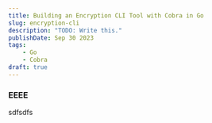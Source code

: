 ```yaml
---
title: Building an Encryption CLI Tool with Cobra in Go
slug: encryption-cli
description: "TODO: Write this."
publishDate: Sep 30 2023
tags:
    - Go
    - Cobra
draft: true
---
```

### EEEE

sdfsdfs
